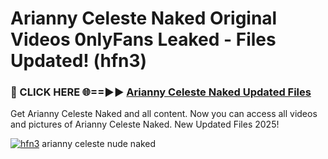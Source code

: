 # Arianny Celeste Naked Original Videos 0nlyFans Leaked - Files Updated! (hfn3)

<h3>🔴 CLICK HERE 🌐==►► <a href="https://tinyurl.com/up5wt9bj" rel="nofollow">Arianny Celeste Naked Updated Files</a></h3>

Get Arianny Celeste Naked and all content. Now you can access all videos and pictures of Arianny Celeste Naked. New Updated Files 2025!

[![hfn3](https://i.imgur.com/ABiUzMV.gif)](https://tinyurl.com/up5wt9bj)
arianny celeste nude naked